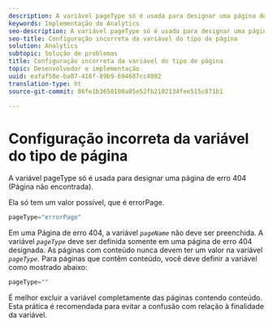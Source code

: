 ```yaml
---
description: A variável pageType só é usada para designar uma página de erro 404 (Página não encontrada).
keywords: Implementação do Analytics
seo-description: A variável pageType só é usada para designar uma página de erro 404 (Página não encontrada).
seo-title: Configuração incorreta da variável do tipo de página
solution: Analytics
subtopic: Solução de problemas
title: Configuração incorreta da variável do tipo de página
topic: Desenvolvedor e implementação
uuid: eafaf58e-ba07-416f-89b9-694687cc4802
translation-type: ht
source-git-commit: 86fe1b3650100a05e52fb2102134fee515c871b1

---
```



# Configuração incorreta da variável do tipo de página

A variável pageType só é usada para designar uma página de erro 404 (Página não encontrada).

Ela só tem um valor possível, que é errorPage.

```js
pageType="errorPage"
```

Em uma Página de erro 404, a variável *`pageName`* não deve ser preenchida. A variável *`pageType`* deve ser definida somente em uma página de erro 404 designada. As páginas com conteúdo nunca devem ter um valor na variável *`pageType`*. Para páginas que contêm conteúdo, você deve definir a variável como mostrado abaixo:

```js
pageType=""
```

É melhor excluir a variável completamente das páginas contendo conteúdo. Esta prática é recomendada para evitar a confusão com relação à finalidade da variável.
